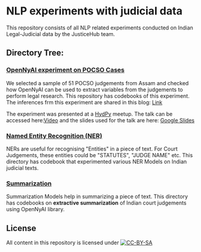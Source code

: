# NLP experiments with judicial data
This repository consists of all NLP related experiments conducted on Indian Legal-Judicial data by the JusticeHub team.

## Directory Tree:

### [OpenNyAI experiment on POCSO Cases](https://github.com/justicehub-in/NLP_Experiments/tree/main/POCSO)
We selected a sample of 51 POCSO judgements from Assam and checked how OpenNyAI can be used to extract variables from the judgements to perform legal research. This repository has codebooks of this experiment. The inferences frm this experiment are shared in this blog: [Link](https://medium.com/civicdatalab/exploring-the-capabilities-of-natural-language-processing-nlp-in-conducting-legal-analysis-88ef2b9dec9c)

The experiment was presented at a [HydPy](https://www.hydpy.org/) meetup. The talk can be accessed here:[Video](https://www.youtube.com/watch?v=xSibto2cLoA) and the slides used for the talk are here: [Google Slides](https://www.youtube.com/watch?v=xSibto2cLoA)

### [Named Entity Recognition (NER)](https://github.com/justicehub-in/NLP_Experiments/tree/main/NER)
NERs are useful for recognising "Entities" in a piece of text. For Court Judgements, these entities could be "STATUTES", "JUDGE NAME" etc. This directory has codebook that experimented various NER Models on Indian judicial texts.

### [Summarization](https://github.com/justicehub-in/NLP_Experiments/tree/main/Summarization)
Summarization Models help in summarizing a piece of text. This directory has codebooks on **extractive summarization** of Indian court judgements using OpenNyAI library.

## License
All content in this repository is licensed under
[![CC-BY-SA](https://www.gnu.org/graphics/agplv3-155x51.png)](LICENSE)

